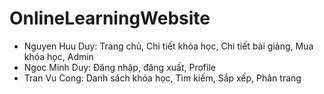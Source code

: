 # OnlineLearningWebsite
- Nguyen Huu Duy: Trang chủ, Chi tiết khóa học, Chi tiết bài giảng, Mua khóa học, Admin
- Ngoc Minh Duy: Đăng nhập, đăng xuất, Profile
- Tran Vu Cong: Danh sách khóa học, Tìm kiếm, Sắp xếp, Phân trang
